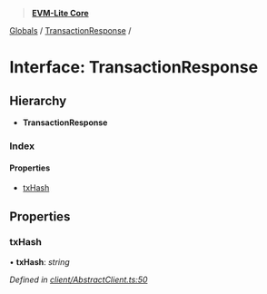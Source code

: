 > **[EVM-Lite Core](../README.md)**

[Globals](../globals.md) / [TransactionResponse](transactionresponse.md) /

# Interface: TransactionResponse

## Hierarchy

* **TransactionResponse**

### Index

#### Properties

* [txHash](transactionresponse.md#txhash)

## Properties

###  txHash

• **txHash**: *string*

*Defined in [client/AbstractClient.ts:50](https://github.com/mosaicnetworks/evm-lite-js/blob/0058f20/packages/core/src/client/AbstractClient.ts#L50)*